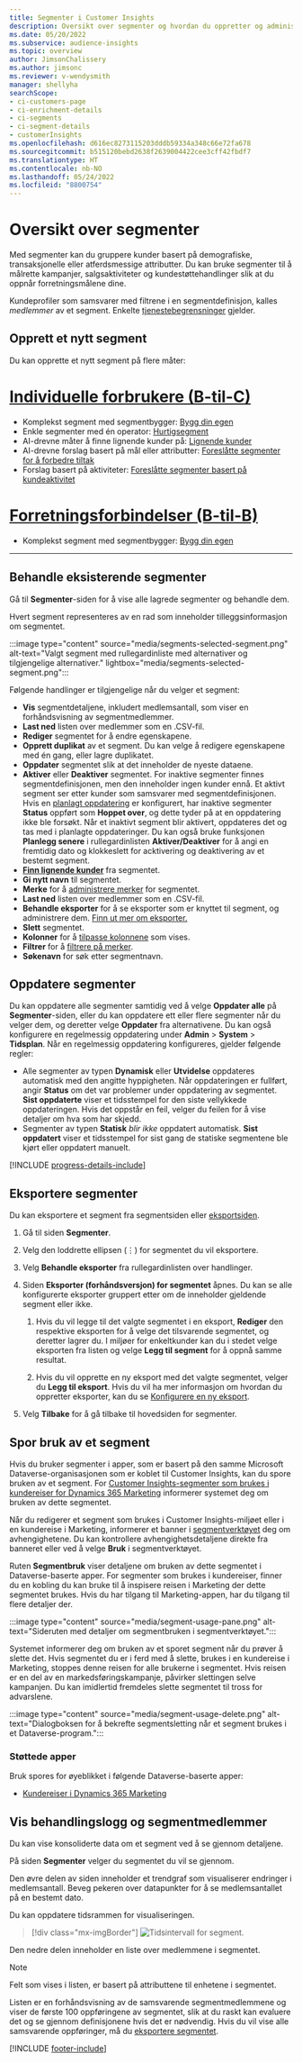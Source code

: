 ```yaml
---
title: Segmenter i Customer Insights
description: Oversikt over segmenter og hvordan du oppretter og administrerer dem.
ms.date: 05/20/2022
ms.subservice: audience-insights
ms.topic: overview
author: JimsonChalissery
ms.author: jimsonc
ms.reviewer: v-wendysmith
manager: shellyha
searchScope:
- ci-customers-page
- ci-enrichment-details
- ci-segments
- ci-segment-details
- customerInsights
ms.openlocfilehash: d616ec8273115203dddb59334a348c66e72fa678
ms.sourcegitcommit: b515120bebd2638f2639004422cee3cff42fbdf7
ms.translationtype: HT
ms.contentlocale: nb-NO
ms.lasthandoff: 05/24/2022
ms.locfileid: "8800754"
---
```

# <a name="segments-overview"></a>Oversikt over segmenter

Med segmenter kan du gruppere kunder basert på demografiske, transaksjonelle eller atferdsmessige attributter. Du kan bruke segmenter til å målrette kampanjer, salgsaktiviteter og kundestøttehandlinger slik at du oppnår forretningsmålene dine.

Kundeprofiler som samsvarer med filtrene i en segmentdefinisjon, kalles *medlemmer* av et segment. Enkelte [tjenestebegrensninger](/dynamics365/customer-insights/service-limits) gjelder.

## <a name="create-a-new-segment"></a>Opprett et nytt segment

Du kan opprette et nytt segment på flere måter: 

# <a name="individual-consumers-b-to-c"></a>[Individuelle forbrukere (B-til-C)](#tab/b2c)

- Komplekst segment med segmentbygger: [Bygg din egen](segment-builder.md#create-a-new-segment) 
- Enkle segmenter med én operator: [Hurtigsegment](segment-builder.md#quick-segments) 
- AI-drevne måter å finne lignende kunder på: [Lignende kunder](find-similar-customer-segments.md) 
- AI-drevne forslag basert på mål eller attributter: [Foreslåtte segmenter for å forbedre tiltak](suggested-segments.md) 
- Forslag basert på aktiviteter: [Foreslåtte segmenter basert på kundeaktivitet](suggested-segments-activity.md) 

# <a name="business-accounts-b-to-b"></a>[Forretningsforbindelser (B-til-B)](#tab/b2b)

- Komplekst segment med segmentbygger: [Bygg din egen](segment-builder.md#create-a-new-segment)

---

## <a name="manage-existing-segments"></a>Behandle eksisterende segmenter

Gå til **Segmenter**-siden for å vise alle lagrede segmenter og behandle dem.

Hvert segment representeres av en rad som inneholder tilleggsinformasjon om segmentet.

:::image type="content" source="media/segments-selected-segment.png" alt-text="Valgt segment med rullegardinliste med alternativer og tilgjengelige alternativer." lightbox="media/segments-selected-segment.png":::

Følgende handlinger er tilgjengelige når du velger et segment:

- **Vis** segmentdetaljene, inkludert medlemsantall, som viser en forhåndsvisning av segmentmedlemmer.
- **Last ned** listen over medlemmer som en .CSV-fil.
- **Rediger** segmentet for å endre egenskapene.
- **Opprett duplikat** av et segment. Du kan velge å redigere egenskapene med én gang, eller lagre duplikatet.
- **Oppdater** segmentet slik at det inneholder de nyeste dataene.
- **Aktiver** eller **Deaktiver** segmentet. For inaktive segmenter finnes segmentdefinisjonen, men den inneholder ingen kunder ennå. Et aktivt segment ser etter kunder som samsvarer med segmentdefinisjonen. Hvis en [planlagt oppdatering](system.md#schedule-tab) er konfigurert, har inaktive segmenter **Status** oppført som **Hoppet over**, og dette tyder på at en oppdatering ikke ble forsøkt. Når et inaktivt segment blir aktivert, oppdateres det og tas med i planlagte oppdateringer.
  Du kan også bruke funksjonen **Planlegg senere** i rullegardinlisten **Aktiver/Deaktiver** for å angi en fremtidig dato og klokkeslett for acktivering og deaktivering av et bestemt segment.
- **[Finn lignende kunder](find-similar-customer-segments.md)** fra segmentet.
- **Gi nytt navn** til segmentet.
- **Merke** for å [administrere merker](work-with-tags-columns.md#manage-tags) for segmentet.
- **Last ned** listen over medlemmer som en .CSV-fil.
- **Behandle eksporter** for å se eksporter som er knyttet til segment, og administrere dem. [Finn ut mer om eksporter.](export-destinations.md)
- **Slett** segmentet.
- **Kolonner** for å [tilpasse kolonnene](work-with-tags-columns.md#customize-columns) som vises.
- **Filtrer** for å [filtrere på merker](work-with-tags-columns.md#filter-on-tags).
- **Søkenavn** for søk etter segmentnavn.

## <a name="refresh-segments"></a>Oppdatere segmenter

Du kan oppdatere alle segmenter samtidig ved å velge **Oppdater alle** på **Segmenter**-siden, eller du kan oppdatere ett eller flere segmenter når du velger dem, og deretter velge **Oppdater** fra alternativene. Du kan også konfigurere en regelmessig oppdatering under **Admin** > **System** > **Tidsplan**. Når en regelmessig oppdatering konfigureres, gjelder følgende regler:

- Alle segmenter av typen **Dynamisk** eller **Utvidelse** oppdateres automatisk med den angitte hyppigheten. Når oppdateringen er fullført, angir **Status** om det var problemer under oppdatering av segmentet. **Sist oppdaterte** viser et tidsstempel for den siste vellykkede oppdateringen. Hvis det oppstår en feil, velger du feilen for å vise detaljer om hva som har skjedd.
- Segmenter av typen **Statisk** *blir ikke* oppdatert automatisk. **Sist oppdatert** viser et tidsstempel for sist gang de statiske segmentene ble kjørt eller oppdatert manuelt.

[!INCLUDE [progress-details-include](includes/progress-details-pane.md)]

## <a name="export-segments"></a>Eksportere segmenter

Du kan eksportere et segment fra segmentsiden eller [eksportsiden](export-destinations.md). 

1. Gå til siden **Segmenter**.

1. Velg den loddrette ellipsen (&vellip;) for segmentet du vil eksportere.

1. Velg **Behandle eksporter** fra rullegardinlisten over handlinger.

1. Siden **Eksporter (forhåndsversjon) for segmentet** åpnes. Du kan se alle konfigurerte eksporter gruppert etter om de inneholder gjeldende segment eller ikke.

   1. Hvis du vil legge til det valgte segmentet i en eksport, **Rediger** den respektive eksporten for å velge det tilsvarende segmentet, og deretter lagrer du. I miljøer for enkeltkunder kan du i stedet velge eksporten fra listen og velge **Legg til segment** for å oppnå samme resultat.

   1. Hvis du vil opprette en ny eksport med det valgte segmentet, velger du **Legg til eksport**. Hvis du vil ha mer informasjon om hvordan du oppretter eksporter, kan du se [Konfigurere en ny eksport](export-destinations.md#set-up-a-new-export).

1. Velg **Tilbake** for å gå tilbake til hovedsiden for segmenter.

## <a name="track-usage-of-a-segment"></a>Spor bruk av et segment

Hvis du bruker segmenter i apper, som er basert på den samme Microsoft Dataverse-organisasjonen som er koblet til Customer Insights, kan du spore bruken av et segment. For [Customer Insights-segmenter som brukes i kundereiser for Dynamics 365 Marketing](/dynamics365/marketing/real-time-marketing-ci-profile) informerer systemet deg om bruken av dette segmentet.

Når du redigerer et segment som brukes i Customer Insights-miljøet eller i en kundereise i Marketing, informerer et banner i [segmentverktøyet](segment-builder.md) deg om avhengighetene. Du kan kontrollere avhengighetsdetaljene direkte fra banneret eller ved å velge **Bruk** i segmentverktøyet.

Ruten **Segmentbruk** viser detaljene om bruken av dette segmentet i Dataverse-baserte apper. For segmenter som brukes i kundereiser, finner du en kobling du kan bruke til å inspisere reisen i Marketing der dette segmentet brukes. Hvis du har tilgang til Marketing-appen, har du tilgang til flere detaljer der.

:::image type="content" source="media/segment-usage-pane.png" alt-text="Sideruten med detaljer om segmentbruken i segmentverktøyet.":::

Systemet informerer deg om bruken av et sporet segment når du prøver å slette det. Hvis segmentet du er i ferd med å slette, brukes i en kundereise i Marketing, stoppes denne reisen for alle brukerne i segmentet. Hvis reisen er en del av en markedsføringskampanje, påvirker slettingen selve kampanjen. Du kan imidlertid fremdeles slette segmentet til tross for advarslene.

:::image type="content" source="media/segment-usage-delete.png" alt-text="Dialogboksen for å bekrefte segmentsletting når et segment brukes i et Dataverse-program.":::

### <a name="supported-apps"></a>Støttede apper

Bruk spores for øyeblikket i følgende Dataverse-baserte apper:

- [Kundereiser i Dynamics 365 Marketing](/dynamics365/marketing/real-time-marketing-ci-profile)

## <a name="view-processing-history-and-segment-members"></a>Vis behandlingslogg og segmentmedlemmer

Du kan vise konsoliderte data om et segment ved å se gjennom detaljene.

På siden **Segmenter** velger du segmentet du vil se gjennom.

Den øvre delen av siden inneholder et trendgraf som visualiserer endringer i medlemsantall. Beveg pekeren over datapunkter for å se medlemsantallet på en bestemt dato.

Du kan oppdatere tidsrammen for visualiseringen.

> [!div class="mx-imgBorder"]
> ![Tidsintervall for segment.](media/segment-time-range.png "Tidsintervall for segment")

Den nedre delen inneholder en liste over medlemmene i segmentet.

> [!NOTE]
> Felt som vises i listen, er basert på attributtene til enhetene i segmentet.
>
>Listen er en forhåndsvisning av de samsvarende segmentmedlemmene og viser de første 100 oppføringene av segmentet, slik at du raskt kan evaluere det og se gjennom definisjonene hvis det er nødvendig. Hvis du vil vise alle samsvarende oppføringer, må du [eksportere segmentet](export-destinations.md).

[!INCLUDE [footer-include](includes/footer-banner.md)]
